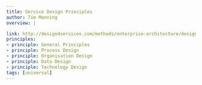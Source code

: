 ```yaml
---
title: Service Design Principles
author: Tim Manning
overview: |

link: http://design4services.com/methods/enterprise-architecture/design-principles/
principles:
- principle: General Principles
- principle: Process Design
- principle: Organisation Design
- principle: Data Design
- principle: Technology Design
tags: [universal]
---
```

